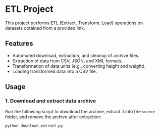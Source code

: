 # ETL Project

This project performs ETL (Extract, Transform, Load) operations on datasets obtained from a provided link.

## Features

- Automated download, extraction, and cleanup of archive files.
- Extraction of data from CSV, JSON, and XML formats.
- Transformation of data units (e.g., converting height and weight).
- Loading transformed data into a CSV file.

## Usage

### 1. Download and extract data archive

Run the following script to download the archive, extract it into the `source` folder, and remove the archive after extraction:

```bash
python download_extract.py
```
